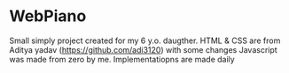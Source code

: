 # WebPiano
 Small simply project created for my 6 y.o. daugther.
 HTML & CSS are from Aditya yadav (https://github.com/adi3120) with some changes
 Javascript was made from zero by me. 
 Implementatiopns are made daily

